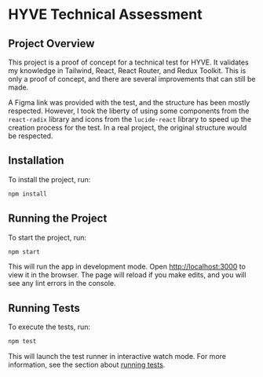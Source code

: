# HYVE Technical Assessment

## Project Overview

This project is a proof of concept for a technical test for HYVE. It validates my knowledge in Tailwind, React, React Router, and Redux Toolkit. This is only a proof of concept, and there are several improvements that can still be made.

A Figma link was provided with the test, and the structure has been mostly respected. However, I took the liberty of using some components from the `react-radix` library and icons from the `lucide-react` library to speed up the creation process for the test. In a real project, the original structure would be respected.

## Installation

To install the project, run:

```bash
npm install
```

## Running the Project

To start the project, run:

```bash
npm start
```

This will run the app in development mode. Open [http://localhost:3000](http://localhost:3000) to view it in the browser. The page will reload if you make edits, and you will see any lint errors in the console.

## Running Tests

To execute the tests, run:

```bash
npm test
```

This will launch the test runner in interactive watch mode. For more information, see the section about [running tests](https://facebook.github.io/create-react-app/docs/running-tests).
